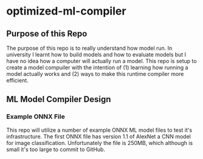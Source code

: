 # optimized-ml-compiler

## Purpose of this Repo

The purpose of this repo is to really understand how model run. In university I learnt how to build models and how to evaluate models but I have no idea how a computer will actually run a model. This repo is setup to create a model compuiler with the intention of (1) learning how running a model actually works and (2) ways to make this runtime compiler more efficient. 

## ML Model Compiler Design 



### Example ONNX File 

This repo will utilize a number of example ONNX ML model files to test it's infrastructure. The first ONNX file has version 1.1 of AlexNet a CNN model for image classification. Unfortunately the file is 250MB, which although is small it's too large to commit to GitHub. 